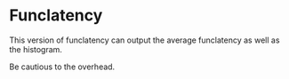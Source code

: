 # Funclatency

This version of funclatency can output the average funclatency as well as the histogram.

Be cautious to the overhead.

